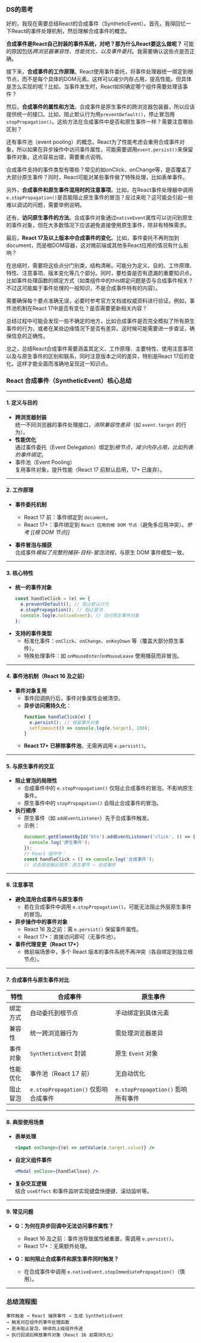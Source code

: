 ### DS的思考
好的，我现在需要总结React的合成事件（SyntheticEvent）。首先，我得回忆一下React的事件处理机制，然后理解合成事件的概念。

**合成事件是React自己封装的事件系统，对吧？那为什么React要这么做呢？** 可能的原因包括*跨浏览器兼容性、性能优化，以及事件委托*。我需要确认这些点是否正确。

接下来，**合成事件的工作原理**。React使用事件委托，将事件处理器统一绑定到根节点，而不是每个具体的DOM元素。这样可以减少内存占用，提高性能。但具体是怎么实现的呢？比如，当事件发生时，React如何确定哪个组件需要处理该事件？

然后，**合成事件的属性和方法**。合成事件是原生事件的跨浏览器包装器，所以应该提供统一的接口。比如，阻止默认行为用`preventDefault()`，停止冒泡用`stopPropagation()`。这些方法在合成事件中是否和原生事件一样？需要注意哪些区别？

还有事件池（event pooling）的概念。React为了性能考虑会重用合成事件对象，所以如果在异步操作中访问事件属性，可能需要调用`event.persist()`来保留事件对象。这点容易出错，需要重点说明。

合成事件支持的事件类型有哪些？常见的如onClick、onChange等，是否覆盖了大部分原生事件？同时，React可能对某些事件做了特殊处理，比如表单事件。

另外，**合成事件和原生事件混用时的注意事项**。比如，在React事件处理器中调用`e.stopPropagation()`是否能阻止原生事件的冒泡？反过来呢？这可能会引起一些难以调试的问题，需要举例说明。

还有，**访问原生事件的方法**。合成事件对象通过`nativeEvent`属性可以访问到原生的事件对象，但在大多数情况下应该避免直接使用原生事件，除非有特殊需求。

最后，**React 17及以上版本中合成事件的变化**。比如，事件委托不再附加到document，而是根DOM容器，这对微前端或其他多React应用的情况有什么影响？

在总结时，需要将这些点分门别类，结构清晰。可能分为定义、目的、工作原理、特性、注意事项、版本变化等几个部分。同时，要检查是否有遗漏的重要知识点，比如事件处理函数的绑定方式（如类组件中的this绑定问题是否与合成事件相关？不过这可能属于事件处理的一般知识，不是合成事件特有的内容）。

需要确保每个要点准确无误，必要时参考官方文档或权威资料进行验证。例如，事件池机制在React 17中是否有变化？是否需要更新相关内容？

总结过程中可能会发现一些不确定的地方，比如合成事件是否完全模拟了所有原生事件的行为，或者在某些边缘情况下是否有差异。这时候可能需要进一步查证，确保信息的正确性。

总之，总结React合成事件需要涵盖其定义、工作原理、主要特性、使用注意事项以及与原生事件的区别和联系，同时注意版本之间的差异，特别是React 17后的变化。这样才能全面而准确地呈现这一知识点。

### React 合成事件（SyntheticEvent）核心总结

---

#### **1. 定义与目的**
- **跨浏览器封装**  
  统一不同浏览器的事件处理接口，*消除兼容性差异*（如 `event.target` 的行为）。
- **性能优化**  
  通过事件委托（Event Delegation）绑定到*根节点*，*减少内存占用，比如列表的事件绑定*。
- 事件池（Event Pooling）  
  复用事件对象，提升性能（React 17 前默认启用，17+ 已废弃）。

---

#### **2. 工作原理**
- **事件委托机制**  
  - React 17 前：事件绑定到 `document`。  
  - React 17+：事件绑定到 `React 应用的根 DOM 节点`（避免多应用冲突）。*参考 [[根 DOM 节点]]*

- **事件冒泡与捕获**  
  合成事件*模拟了完整的捕获-目标-冒泡流程*，与原生 DOM 事件模型一致。

---

#### **3. 核心特性**
- **统一的事件对象**  
  ```jsx
  const handleClick = (e) => {
    e.preventDefault(); // 阻止默认行为
    e.stopPropagation(); // 阻止冒泡
    console.log(e.nativeEvent); // 访问原生事件对象
  };
  ```
- **支持的事件类型**  
  - 标准化事件：`onClick`、`onChange`、`onKeyDown` 等（覆盖大部分原生事件）。
  - 特殊处理事件：如 `onMouseEnter`/`onMouseLeave` 使用捕获而非冒泡。

---

#### **4. 事件池机制（React 16 及之前）**
- **事件对象复用**  
  - 事件回调执行后，事件对象属性会被清空。  
  - **异步访问需持久化**：  
    ```jsx
    function handleClick(e) {
      e.persist(); // 保留事件对象
      setTimeout(() => console.log(e.target), 100);
    }
    ```
  - **React 17+ 已移除事件池**，无需再调用 `e.persist()`。

---

#### **5. 与原生事件的交互**
- **阻止冒泡的局限性**  
  - 合成事件中的 `e.stopPropagation()` 仅阻止合成事件的冒泡，不影响原生事件。  
  - 原生事件中的 `stopPropagation()` 会阻止合成事件的冒泡。
- **执行顺序**  
  - 原生事件（如 `addEventListener`）先于合成事件触发。  
  - 示例：  
    ```jsx
    document.getElementById('btn').addEventListener('click', () => {
      console.log('原生事件');
    });
    // React 组件中：
    const handleClick = () => console.log('合成事件');
    // 点击按钮输出顺序：原生事件 → 合成事件
    ```

---

#### **6. 注意事项**
- **避免混用合成事件与原生事件**  
  - 若在合成事件中调用 `e.stopPropagation()`，可能无法阻止外层原生事件的冒泡。
- **异步操作中的事件对象**  
  - React 16 及之前：需 `e.persist()` 保留事件属性。  
  - React 17+：直接访问即可（无事件池）。
- **事件代理变更（React 17+）**  
  - 微前端场景中，多个 React 版本的事件系统不再冲突（各自绑定到独立根节点）。

---

#### **7. 合成事件与原生事件对比**
| **特性** | **合成事件**                      | **原生事件**                     |
| ------ | ----------------------------- | ---------------------------- |
| 绑定方式   | 自动委托到根节点                      | 手动绑定到具体元素                    |
| 兼容性    | 统一跨浏览器行为                      | 需处理浏览器差异                     |
| 事件对象   | `SyntheticEvent` 封装           | 原生 `Event` 对象                |
| 性能优化   | 事件池（React 17 前）               | 无自动优化                        |
| 阻止冒泡   | `e.stopPropagation()` 仅影响合成事件 | `e.stopPropagation()` 影响所有事件 |

---

#### **8. 典型使用场景**
- **表单处理**  
  ```jsx
  <input onChange={(e) => setValue(e.target.value)} />
  ```
- **自定义组件事件**  
  ```jsx
  <Modal onClose={handleClose} />
  ```
- **复杂交互逻辑**  
  结合 `useEffect` 和事件监听实现键盘快捷键、滚动监听等。

---

#### **9. 常见问题**
- **Q：为何在异步回调中无法访问事件属性？**  
  - React 16 及之前：事件池导致属性被重置，需调用 `e.persist()`。  
  - React 17+：无需额外处理。  

- **Q：如何阻止合成事件和原生事件同时触发？**  
  - 在合成事件中调用 `e.nativeEvent.stopImmediatePropagation()`（慎用）。

---

### **总结流程图**
```
事件触发 → React 捕获事件 → 生成 SyntheticEvent  
→ 触发对应组件的事件处理函数  
→ 若未阻止冒泡，继续向上级组件传递  
→ 执行回调后释放事件对象（React 16 前需持久化）
```